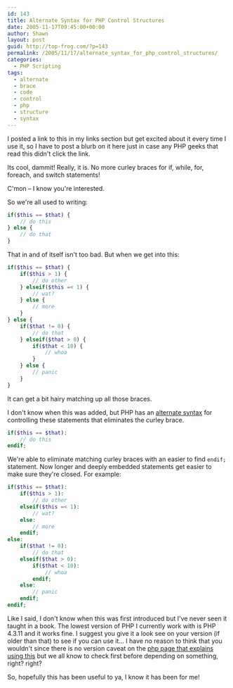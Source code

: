 ```yaml
---
id: 143
title: Alternate Syntax for PHP Control Structures
date: 2005-11-17T09:45:00+00:00
author: Shawn
layout: post
guid: http://top-frog.com/?p=143
permalink: /2005/11/17/alternate_syntax_for_php_control_structures/
categories:
  - PHP Scripting
tags:
  - alternate
  - brace
  - code
  - control
  - php
  - structure
  - syntax
---
```

I posted a link to this in my links section but get excited about it every time I use it, so I have to post a blurb on it here just in case any PHP geeks that read this didn't click the link.

Its cool, dammit! Really, it is. No more curley braces for if, while, for, foreach, and switch statements!

C'mon – I know you're interested.

<!--more-->

So we're all used to writing:

``` php
if($this == $that) {
    // do this
} else {
    // do that
}
```

That in and of itself isn't too bad. But when we get into this:

``` php
if($this == $that) {
    if($this > 1) {
        // do other
    } elseif($this =< 1) {
        // wat?
    } else {
        // more
    }
} else {
    if($that != 0) {
        // do that
    } elseif($that > 0) {
        if($that < 10) {
            // whoa
        }
    } else {
        // panic
    }
}
```

It can get a bit hairy matching up all those braces.

I don't know when this was added, but PHP has an [alternate syntax](http://us2.php.net/manual/en/control-structures.alternative-syntax.php) for controlling these statements that eliminates the curley brace.

``` php
if($this == $that):
    // do this
endif;
```

We're able to eliminate matching curley braces with an easier to find `endif;` statement. Now longer and deeply embedded statements get easier to make sure they're closed. For example:

``` php
if($this == $that):
    if($this > 1):
        // do other
    elseif($this =< 1):
        // wat?
    else:
        // more
    endif;
else:
    if($that != 0):
        // do that
    elseif($that > 0):
        if($that < 10):
            // whoa
        endif;
    else:
        // panic
    endif;
endif;
```

Like I said, I don't know when this was first introduced but I've never seen it taught in a book. The lowest version of PHP I currently work with is PHP 4.3.11 and it works fine. I suggest you give it a look see on your version (if older than that) to see if you can use it… I have no reason to think that you wouldn't since there is no version caveat on the [php page that explains using this](http://us2.php.net/manual/en/control-structures.alternative-syntax.php) but we all know to check first before depending on something, right? right?

So, hopefully this has been useful to ya, I know it has been for me!